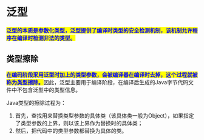 # 泛型

<mark style="color:blue;">**泛型的本质是参数化类型，泛型提供了编译时类型的安全检测机制，该机制允许程序在编译时检测非法的类型。**</mark>

## 类型擦除 <a href="#jian-shu-fan-xing-ca-chu" id="jian-shu-fan-xing-ca-chu"></a>

<mark style="color:blue;">**在编码阶段采用泛型时加上的类型参数，会被编译器在编译时去掉，这个过程就被称为类型擦除。**</mark>因此，泛型主要用于编译阶段，在编译后生成的Java字节代码文件中不包含泛型中的类型信息。

Java类型的擦除过程为：

1. 首先，查找用来替换类型参数的具体类（该具体类一般为Object），如果指定了类型参数的上界，则以该上界作为替换时的具体类；
2. 然后，把代码中的类型参数都替换为具体的类。
